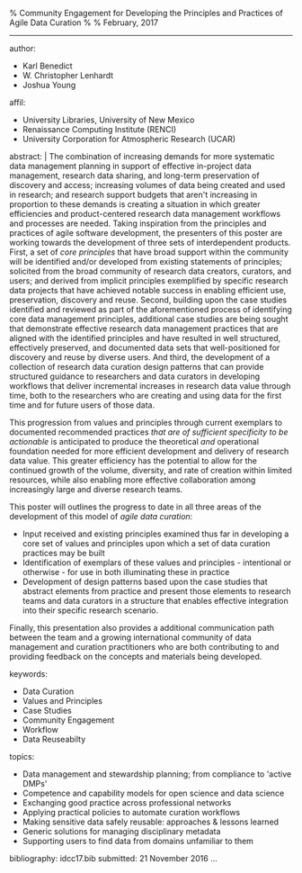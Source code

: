 % Community Engagement for Developing the Principles and Practices of Agile Data Curation
% 
% February, 2017

---
author:
- Karl Benedict
- W. Christopher Lenhardt
- Joshua Young

affil:
- University Libraries, University of New Mexico
- Renaissance Computing Institute (RENCI)
- University Corporation for Atmospheric Research (UCAR)

abstract: |
  The combination of increasing demands for more systematic data management planning in support of effective in-project data management, research data sharing, and long-term preservation of discovery and access; increasing volumes of data being created and used in research; and research support budgets that aren't increasing in proportion to these demands is creating a situation in which greater efficiencies and product-centered research data management workflows and processes are needed. Taking inspiration from the principles and practices of agile software development, the presenters of this poster are working towards the development of three sets of interdependent products. First, a set of *core principles* that have broad support within the community will be identified and/or developed from existing statements of principles; solicited from the broad community of research data creators, curators, and users; and derived from implicit principles exemplified by specific research data projects that have achieved notable success in enabling efficient use, preservation, discovery and reuse. Second, building upon the case studies identified and reviewed as part of the aforementioned process of identifying core data management principles, additional case studies are being sought that demonstrate effective research data management practices that are aligned with the identified principles and have resulted in well structured, effectively preserved, and documented data sets that well-positioned for discovery and reuse by diverse users. And third, the development of a collection of research data curation design patterns that can provide structured guidance to researchers and data curators in developing workflows that deliver incremental increases in research data value through time, both to the researchers who are creating and using data for the first time and for future users of those data. 

  This progression from values and principles through current exemplars to documented recommended practices *that are of sufficient specificity to be actionable* is anticipated to produce the theoretical *and* operational foundation needed for more efficient development and delivery of research data value. This greater efficiency has the potential to allow for the continued growth of the volume, diversity, and rate of creation within limited resources, while also enabling more effective collaboration among increasingly large and diverse research teams.  

  This poster will outlines the progress to date in all three areas of the development of this model of *agile data curation*:

  * Input received and existing principles examined thus far in developing a core set of values and principles upon which a set of data curation practices may be built 
  * Identification of exemplars of these values and principles - intentional or otherwise - for use in both illuminating these in practice
  * Development of design patterns based upon the case studies that abstract elements from practice and present those elements to research teams and data curators in a structure that enables effective integration into their specific research scenario. 

  Finally, this presentation also provides a additional communication path between the team and a growing international community of data management and curation practitioners who are both contributing to and providing feedback on the concepts and materials being developed.  

keywords:
- Data Curation
- Values and Principles
- Case Studies
- Community Engagement
- Workflow
- Data Reuseabilty

topics:
- Data management and stewardship planning; from compliance to 'active DMPs' 
- Competence and capability models for open science and data science
- Exchanging good practice across professional networks 
- Applying practical policies to automate curation workflows 
- Making sensitive data safely reusable: approaches & lessons learned 
- Generic solutions for managing disciplinary metadata 
- Supporting users to find data from domains unfamiliar to them 

bibliography: idcc17.bib
submitted: 21 November 2016
...
